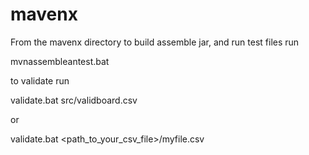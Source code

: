 # mavenx
From the mavenx directory 
to build assemble jar, and run test files run 

   mvnassembleantest.bat 
   
 to validate run 
 
 validate.bat src/validboard.csv
 
 or 
 
 validate.bat  <path_to_your_csv_file>/myfile.csv
